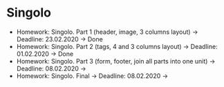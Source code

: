 # Singolo

- Homework: Singolo. Part 1 (header, image, 3 columns layout) -> Deadline: 23.02.2020 -> Done
- Homework: Singolo. Part 2 (tags, 4 and 3 columns layout) -> Deadline: 01.02.2020 -> Done
- Homework: Singolo. Part 3 (form, footer, join all parts into one unit) -> Deadline: 08.02.2020 ->
- Homework: Singolo. Final -> Deadline: 08.02.2020 ->
